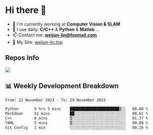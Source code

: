 # Hi there 👋

<!--
**Weijun-Lin/Weijun-Lin** is a ✨ _special_ ✨ repository because its `README.md` (this file) appears on your GitHub profile.

Here are some ideas to get you started:

- 🔭 I’m currently working on ...
- 🌱 I’m currently learning ...
- 👯 I’m looking to collaborate on ...
- 🤔 I’m looking for help with ...
- 💬 Ask me about ...
- 📫 How to reach me: ...
- 😄 Pronouns: ...
- ⚡ Fun fact: ...
-->

- 🏢 I'm currently working at **Computer Vision & SLAM**
- 🚀 I use daily: **C/C++** & **Python** & **Matlab** ...
- 📫 Contact me: **weijun-lin@foxmail.com**
- 🔗 My Site: [weijun-lin.top](https://weijun-lin.top/)

  

## Repos Info
![](https://github-readme-stats.vercel.app/api?username=Weijun-Lin&theme=cobalt)

## 📊 Weekly Development Breakdown

<!--START_SECTION:waka-->

```txt
From: 22 November 2023 - To: 29 November 2023

Python       9 hrs 5 mins    ██████████████████████▒░░   88.80 %
Markdown     52 mins         ██░░░░░░░░░░░░░░░░░░░░░░░   08.61 %
C++          8 mins          ▒░░░░░░░░░░░░░░░░░░░░░░░░   01.37 %
YAML         5 mins          ▒░░░░░░░░░░░░░░░░░░░░░░░░   00.89 %
Git Config   1 min           ░░░░░░░░░░░░░░░░░░░░░░░░░   00.26 %
```

<!--END_SECTION:waka-->
